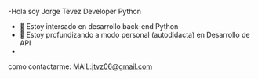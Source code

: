 -Hola soy Jorge Tevez Developer Python
- 👀 Estoy intersado en desarrollo back-end Python
- 🌱 Estoy profundizando  a modo personal (autodidacta) en Desarrollo de API
-
como contactarme:
MAIL:jtvz06@gmail.com



